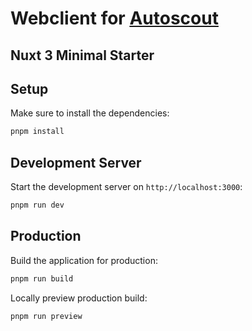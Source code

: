 
# Webclient for [Autoscout](https://github.com/HaythmKenway/autoscout)
## Nuxt 3 Minimal Starter
## Setup

Make sure to install the dependencies:

```bash
pnpm install
```

## Development Server

Start the development server on `http://localhost:3000`:

```bash
pnpm run dev
```

## Production

Build the application for production:
```bash
pnpm run build
```

Locally preview production build:

```bash
pnpm run preview
```
